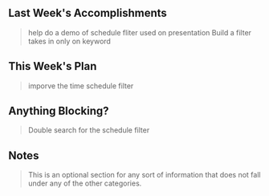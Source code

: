 ## Last Week's Accomplishments

> help do a demo of schedule fliter used on presentation
> Build a filter takes in only on keyword

## This Week's Plan

> imporve the time schedule filter

## Anything Blocking?

> Double search for the schedule filter

## Notes

> This is an optional section for any sort of information that does not fall under any of the other categories.
